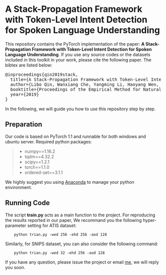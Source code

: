 # A Stack-Propagation Framework with Token-Level Intent Detection for Spoken Language Understanding

This repository contains the PyTorch implementation of the paper: **A Stack-Propagation Framework with 
Token-Level Intent Detection for Spoken Language Understanding**. If you use any source codes or the datasets 
included in this toolkit in your work, please cite the following paper. The bibtex are listed below:

<pre>
@inproceedings{qin2019stack,
  title={A Stack-Propagation Framework with Token-Level Intent Detection for Spoken Language Understanding},
  author={Libo Qin, Wanxiang Che, Yangming Li, Haoyang Wen, Ting Liu},
  booktitle={Proceedings of the Empirical Method for Natural Language Understanding (EMNLP)},
  year={2019}
}
</pre>

In the following, we will guide you how to use this repository step by step.

## Preparation

Our code is based on PyTorch 1.1 and runnable for both windows and ubuntu server. Required python packages:
    
> + numpy==1.16.2
> + tqdm==4.32.2
> + scipy==1.2.1
> + torch==1.1.0
> + ordered-set==3.1.1

We highly suggest you using [Anaconda](https://www.anaconda.com) to manage your python environment.

## Running Code

The script **train.py** acts as a main function to the project. For reproducing the results reported in our
paper, We recommand you the following hyper-parameter setting for ATIS dataset:

        python trian.py -wed 256 -ehd 256 -aod 128 

Similarly, for SNIPS dataset, you can also consider the following command: 

        python trian.py -wed 32 -ehd 256 -aod 128
        
If you have any question, please issue the project or email [me](yangmingli@ir.hit.edu.cn), we will reply you soon.

